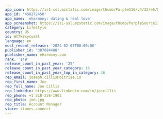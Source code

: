 ```yaml
---
app_icon: https://is1-ssl.mzstatic.com/image/thumb/Purple116/v4/32/e6/86/32e686c3-7479-971e-e4e3-6e62cb9f8a2a/AppIcon-0-0-1x_U007ephone-0-85-220.png/1024x1024bb.png
app_id: '458272450'
app_name: 'eharmony: dating & real love'
app_screenshot: https://is1-ssl.mzstatic.com/image/thumb/PurpleSource116/v4/94/05/40/9405407d-d17e-51b0-c5c0-64a6dbfc960f/17e0eb6c-20cb-4683-9ff9-8adf84695da6_dating-app-eharmony-intro-part-1_1242x2688_a.png/1242x2688bb.png
category: Lifestyle
country: US
id: Wt7k8xycusSl
language: en
most_recent_release: '2024-02-07T00:00:00'
publisher_id: '387084488'
publisher_name: eHarmony.com
rank: '149'
release_count_in_past_year: '25'
release_count_in_past_year_category: 16
release_count_in_past_year_top_in_category: 36
rep_email: joseph.cillis@bitrise.io
rep_first_name: Joe
rep_full_name: Joe Cillis
rep_linkedin: https://www.linkedin.com/in/joecillis
rep_phone: +1 518-258-1902
rep_photo: joe.jpg
rep_title: Account Manager
store: itunes_connect
---
```

